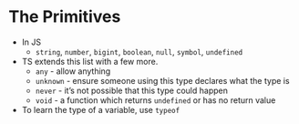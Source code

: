 # The Primitives

- In JS
  - `string`, `number`, `bigint`, `boolean`, `null`, `symbol`, `undefined`
- TS extends this list with a few more.
  - `any` - allow anything
  - `unknown` - ensure someone using this type declares what the type is
  - `never` - it’s not possible that this type could happen
  - `void` - a function which returns `undefined` or has no return value
- To learn the type of a variable, use `typeof`
